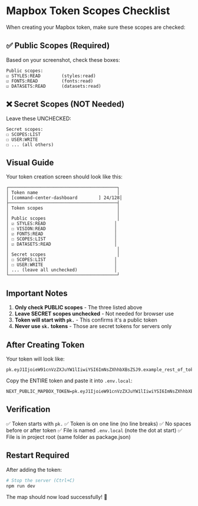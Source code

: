 # Mapbox Token Scopes Checklist

When creating your Mapbox token, make sure these scopes are checked:

## ✅ Public Scopes (Required)

Based on your screenshot, check these boxes:

```
Public scopes:
☑ STYLES:READ        (styles:read)
☑ FONTS:READ         (fonts:read)  
☑ DATASETS:READ      (datasets:read)
```

## ❌ Secret Scopes (NOT Needed)

Leave these UNCHECKED:

```
Secret scopes:
☐ SCOPES:LIST
☐ USER:WRITE
☐ ... (all others)
```

## Visual Guide

Your token creation screen should look like this:

```
┌─────────────────────────────────────────┐
│ Token name                              │
│ [command-center-dashboard        ] 24/128│
├─────────────────────────────────────────┤
│ Token scopes                            │
│                                         │
│ Public scopes                           │
│ ☑ STYLES:READ                          │
│ ☐ VISION:READ                          │
│ ☑ FONTS:READ                           │
│ ☐ SCOPES:LIST                          │
│ ☑ DATASETS:READ                        │
│                                         │
│ Secret scopes                           │
│ ☐ SCOPES:LIST                          │
│ ☐ USER:WRITE                           │
│ ... (leave all unchecked)              │
└─────────────────────────────────────────┘
```

## Important Notes

1. **Only check PUBLIC scopes** - The three listed above
2. **Leave SECRET scopes unchecked** - Not needed for browser use
3. **Token will start with `pk.`** - This confirms it's a public token
4. **Never use `sk.` tokens** - Those are secret tokens for servers only

## After Creating Token

Your token will look like:
```
pk.eyJ1IjoieW91cnVzZXJuYW1lIiwiYSI6ImNsZXhhbXBsZSJ9.example_rest_of_token
```

Copy the ENTIRE token and paste it into `.env.local`:
```
NEXT_PUBLIC_MAPBOX_TOKEN=pk.eyJ1IjoieW91cnVzZXJuYW1lIiwiYSI6ImNsZXhhbXBsZSJ9.example_rest_of_token
```

## Verification

✅ Token starts with `pk.`
✅ Token is on one line (no line breaks)
✅ No spaces before or after token
✅ File is named `.env.local` (note the dot at start)
✅ File is in project root (same folder as package.json)

## Restart Required

After adding the token:
```bash
# Stop the server (Ctrl+C)
npm run dev
```

The map should now load successfully! 🎉
